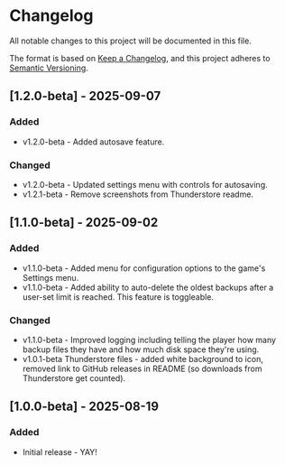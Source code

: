 # Changelog

All notable changes to this project will be documented in this file.

The format is based on [Keep a Changelog](https://keepachangelog.com/en/1.1.0/),
and this project adheres to [Semantic Versioning](https://semver.org/spec/v2.0.0.html).

## [1.2.0-beta] - 2025-09-07

### Added

- v1.2.0-beta - Added autosave feature.

### Changed

- v1.2.0-beta - Updated settings menu with controls for autosaving.
- v1.2.1-beta - Remove screenshots from Thunderstore readme.

## [1.1.0-beta] - 2025-09-02

### Added

- v1.1.0-beta - Added menu for configuration options to the game's Settings menu.
- v1.1.0-beta - Added ability to auto-delete the oldest backups after a user-set limit is reached. This feature is toggleable.

### Changed

- v1.1.0-beta - Improved logging including telling the player how many backup files they have and how much disk space they're using.
- v1.0.1-beta Thunderstore files - added white background to icon, removed link to GitHub releases in README (so downloads from Thunderstore get counted).

## [1.0.0-beta] - 2025-08-19

### Added

- Initial release - YAY!